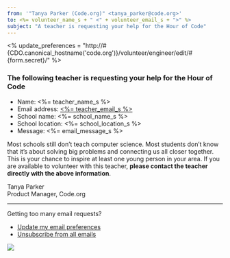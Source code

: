 ```yaml
---
from: '"Tanya Parker (Code.org)" <tanya_parker@code.org>'
to: <%= volunteer_name_s + " <" + volunteer_email_s + ">" %>
subject: "A teacher is requesting your help for the Hour of Code"
---
```


<% update_preferences = "http://#{CDO.canonical_hostname('code.org')}/volunteer/engineer/edit/#{form.secret}/" %>

### The following teacher is requesting your help for the Hour of Code

- Name: <%= teacher_name_s %>
- Email address: [<%= teacher_email_s %>](<%= "mailto:" + teacher_email_s %>)
- School name: <%= school_name_s %>
- School location: <%= school_location_s %>
- Message: <%= email_message_s %>

Most schools still don’t teach computer science. Most students don’t know that it’s about solving big problems and connecting us all closer together. This is your chance to inspire at least one young person in your area. If you are available to volunteer with this teacher, **please contact the teacher directly with the above information**.

Tanya Parker<br>
Product Manager, Code.org

<hr/>

Getting too many email requests?

- [Update my email preferences](<%= update_preferences %>)
- [Unsubscribe from all emails](<%= unsubscribe_link %>)

![](<%= tracking_pixel %>)
